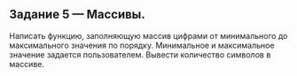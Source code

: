 ## Задание 5 — Массивы.
Написать функцию, заполняющую массив цифрами от минимального до максимального значения по
порядку. Минимальное и максимальное значение задается пользователем. Вывести количество
символов в массиве.